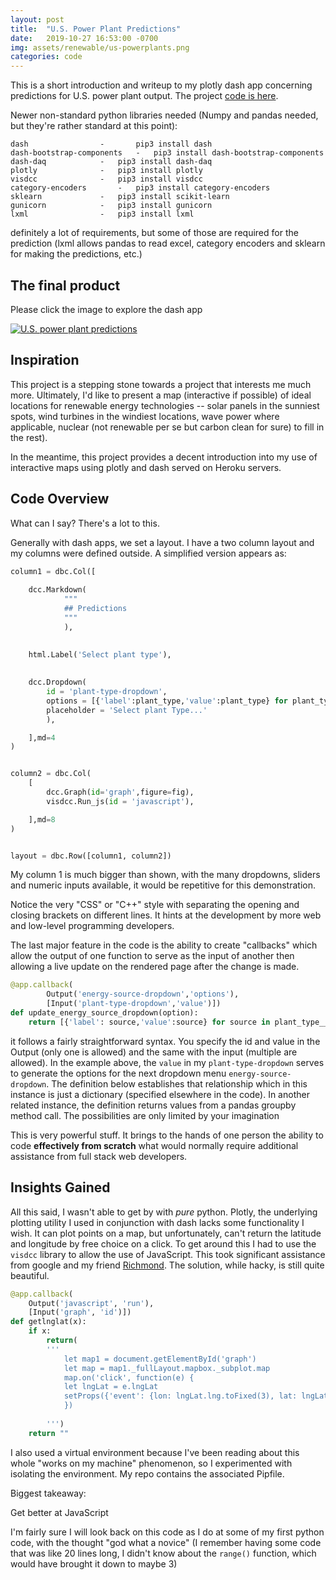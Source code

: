 ```yaml
---
layout: post
title:  "U.S. Power Plant Predictions"
date:   2019-10-27 16:53:00 -0700
img: assets/renewable/us-powerplants.png
categories: code
---
```



This is a short introduction and writeup to my plotly dash app concerning predictions for U.S. power plant output. The project [code is here](https://github.com/Tclack88/Renewable-Energy/tree/master/us-power-dash-app). 

Newer non-standard python libraries needed (Numpy and pandas needed, but they're rather standard at this point):

	dash				-       pip3 install dash
	dash-bootstrap-components	-	pip3 install dash-bootstrap-components
	dash-daq			-	pip3 install dash-daq
	plotly				-	pip3 install plotly
	visdcc				-	pip3 install visdcc
	category-encoders		-	pip3 install category-encoders
	sklearn				-	pip3 install scikit-learn
	gunicorn			- 	pip3 install gunicorn
	lxml				-	pip3 install lxml

definitely a lot of requirements, but some of those are required for the prediction (lxml allows pandas to read excel, category encoders and sklearn for making the predictions, etc.)


	




## The final product

Please click the image to explore the dash app

[![U.S. power plant predictions]({{site.baseurl}}/assets/renewable/us-powerplants.png)](https://us-power-plants.herokuapp.com/)

## Inspiration   

This project is a stepping stone towards a project that interests me much more. Ultimately, I'd like to present a map (interactive if possible) of ideal locations for renewable energy technologies -- solar panels in the sunniest spots, wind turbines in the windiest locations, wave power where applicable, nuclear (not renewable per se but carbon clean for sure) to fill in the rest). 

In the meantime, this project provides a decent introduction into my use of interactive maps using plotly and dash served on Heroku servers.


## Code Overview

What can I say? There's a lot to this.

Generally with dash apps, we set a layout. I have a two column layout and my columns were defined outside. A simplified version appears as:

```python
column1 = dbc.Col([
        
    dcc.Markdown(
            """
            ## Predictions
            """
            ),
        
        
    html.Label('Select plant type'),
   

    dcc.Dropdown(
        id = 'plant-type-dropdown',
        options = [{'label':plant_type,'value':plant_type} for plant_type in plant_type_list],
        placeholder = 'Select plant Type...'
        ),

    ],md=4
)


column2 = dbc.Col(
    [
        dcc.Graph(id='graph',figure=fig),
        visdcc.Run_js(id = 'javascript'),

    ],md=8
)


layout = dbc.Row([column1, column2])
```
My column 1 is much bigger than shown, with the many dropdowns, sliders and numeric inputs available, it would be repetitive for this demonstration.

Notice the very "CSS" or "C++" style with separating the opening and closing brackets on different lines. It hints at the development by more web and low-level programming developers. 

The last major feature in the code is the ability to create "callbacks" which allow the output of one function to serve as the input of another then allowing a live update on the rendered page after the change is made. 

```python
@app.callback(
        Output('energy-source-dropdown','options'),
        [Input('plant-type-dropdown','value')])
def update_energy_source_dropdown(option):
    return [{'label': source,'value':source} for source in plant_type__energy_dict[option]]
```
it follows a fairly straightforward syntax. You specify the id and value in the Output (only one is allowed) and the same with the input (multiple are allowed). In the example above, the `value` in my `plant-type-dropdown` serves to generate the options for the next dropdown menu `energy-source-dropdown`. The definition below establishes that relationship which in this instance is just a dictionary (specified elsewhere in the code). In another related instance, the definition returns values from a pandas groupby method call. The possibilities are only limited by your imagination


This is very powerful stuff. It brings to the hands of one person the ability to code **effectively from scratch** what would normally require additional assistance from full stack web developers. 

## Insights Gained

All this said, I wasn't able to get by with *pure* python. Plotly, the underlying plotting utility I used in conjunction with dash lacks some functionality I wish. It can plot points on a map, but unfortunately, can't return the latitude and longitude by free choice on a click. To get around this I had to use the `visdcc` library to allow the use of JavaScript. This took significant assistance from google and my friend [Richmond](https://github.com/macr). The solution, while hacky, is still quite beautiful.

```python
@app.callback(
    Output('javascript', 'run'),
    [Input('graph', 'id')])
def getlnglat(x):
    if x:
        return(
        '''
            let map1 = document.getElementById('graph')
            let map = map1._fullLayout.mapbox._subplot.map
            map.on('click', function(e) {
            let lngLat = e.lngLat
            setProps({'event': {lon: lngLat.lng.toFixed(3), lat: lngLat.lat.toFixed(3)}})
            })
        
        ''')
    return ""
```

I also used a virtual environment because I've been reading about this whole "works on my machine" phenomenon, so I experimented with isolating the environment. My repo contains the associated Pipfile.

Biggest takeaway:

Get better at JavaScript

I'm fairly sure I will look back on this code as I do at some of my first python code, with the thought "god what a novice" (I remember having some code that was like 20 lines long, I didn't know about the `range()` function, which would have brought it down to maybe 3) 

